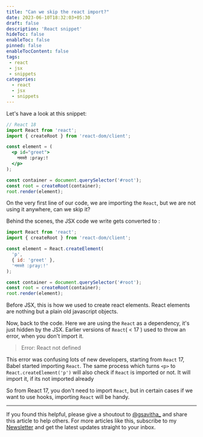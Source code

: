 ```yaml
---
title: "Can we skip the react import?"
date: 2023-06-10T18:32:03+05:30
draft: false
description: 'React snippet'
hideToc: false
enableToc: false
pinned: false
enableTocContent: false
tags:
 - react
 - jsx
 - snippets
categories:
  - react
  - jsx
  - snippets
---
```


Let's have a look at this snippet:

```jsx
// React 18
import React from 'react';
import { createRoot } from 'react-dom/client';

const element = (
  <p id="greet">
    नमस्ते :pray:!
  </p>
);

const container = document.querySelector('#root');
const root = createRoot(container);
root.render(element);
```

On the very first line of our code, we are importing the `React`, but we are not using it anywhere, can we skip it?

Behind the scenes, the JSX code we write gets converted to :

```jsx
import React from 'react';
import { createRoot } from 'react-dom/client';

const element = React.createElement(
  'p',
  { id: 'greet' },
  'नमस्ते :pray:!'
);

const container = document.querySelector('#root');
const root = createRoot(container);
root.render(element);
```

Before JSX, this is how we used to create react elements. React elements are nothing but a plain old javascript objects.

Now, back to the code. Here we are using the `React` as a dependency, it's just hidden by the JSX.
Earlier versions of `React`( < 17 ) used to throw an error, when you don't import it.

> Error: React not defined

This error was confusing lots of new developers, starting from `React` 17, Babel started importing `React`. The same process which turns `<p>` to `React.createElement('p')` will also check if `React` is imported or not. It will import it, if its not imported already

So from React 17, you don't need to import `React`, but in certain cases if we want to use hooks, importing `React` will be handy.

---

If you found this helpful, please give a shoutout to [@gsavitha_](https://twitter.com/gsavitha_) and share this article to help others. For more articles like this, subscribe to my [Newsletter](https://www.getrevue.co/profile/gsavitha) and get the latest updates straight to your inbox.
